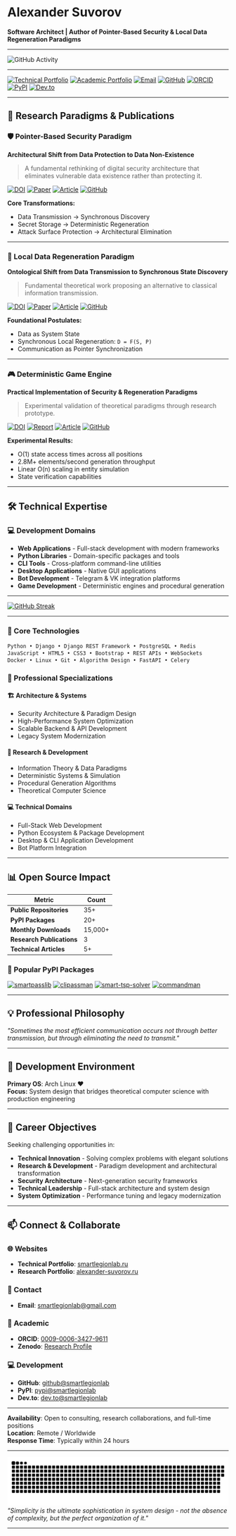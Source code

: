 # Alexander Suvorov

**Software Architect | Author of Pointer-Based Security & Local Data Regeneration Paradigms**

---

![GitHub Activity](https://github-readme-activity-graph.vercel.app/graph?username=smartlegionlab&theme=react-dark&hide_border=true&custom_title=My%20activity&area=true)

---

[![Technical Portfolio](https://img.shields.io/badge/🌐_Technical_Portfolio-smartlegionlab.ru-blue)](https://smartlegionlab.ru)
[![Academic Portfolio](https://img.shields.io/badge/🔬_Academic_Portfolio-alexander--suvorov.ru-green)](https://alexander-suvorov.ru)
[![Email](https://img.shields.io/badge/📧_Contact_Me-smartlegionlab@gmail.com-red)](mailto:smartlegionlab@gmail.com)
[![GitHub](https://img.shields.io/badge/💻_GitHub-@smartlegionlab-black)](https://github.com/smartlegionlab)
[![ORCID](https://img.shields.io/badge/📚_ORCID-0009--0006--3427--9611-brightgreen)](https://orcid.org/0009-0006-3427-9611)
[![PyPI](https://img.shields.io/badge/🐍_PyPI-@smartlegionlab-orange)](https://pypi.org/user/smartlegionlab/)
[![Dev.to](https://img.shields.io/badge/📖_Blog-dev.to/@smartlegionlab-black)](https://dev.to/smartlegionlab)

---

## 🔬 Research Paradigms & Publications

### 🛡️ Pointer-Based Security Paradigm
**Architectural Shift from Data Protection to Data Non-Existence**

> A fundamental rethinking of digital security architecture that eliminates vulnerable data existence rather than protecting it.

[![DOI](https://img.shields.io/badge/DOI-10.5281/zenodo.17204738-blue)](https://doi.org/10.5281/zenodo.17204738)
[![Paper](https://img.shields.io/badge/📄_Paper-Zenodo-success)](https://zenodo.org/records/17204738/files/suvorov-the-pointer-based-security-paradigm-v2.pdf?download=1)
[![Article](https://img.shields.io/badge/📖_Article-dev.to-green)](https://dev.to/smartlegionlab/the-pointer-based-security-paradigm-a-practical-shift-from-data-protection-to-data-non-existence-h82)
[![GitHub](https://img.shields.io/badge/💻_Code-Repository-lightgrey)](https://github.com/smartlegionlab/pointer-based-security-paradigm)

**Core Transformations:**
- Data Transmission → Synchronous Discovery
- Secret Storage → Deterministic Regeneration  
- Attack Surface Protection → Architectural Elimination

---

### 🔄 Local Data Regeneration Paradigm
**Ontological Shift from Data Transmission to Synchronous State Discovery**

> Fundamental theoretical work proposing an alternative to classical information transmission.

[![DOI](https://img.shields.io/badge/DOI-10.5281/zenodo.17264327-blue)](https://doi.org/10.5281/zenodo.17264327)
[![Paper](https://img.shields.io/badge/📄_Paper-Zenodo-success)](https://zenodo.org/records/17264327/files/suvorov-the-local-data-regeneration-paradigm.pdf?download=1)
[![Article](https://img.shields.io/badge/📖_Article-dev.to-green)](https://dev.to/smartlegionlab/the-local-data-regeneration-paradigm-ontological-shift-from-data-transmission-to-synchronous-state-21e)
[![GitHub](https://img.shields.io/badge/💻_Code-Repository-lightgrey)](https://github.com/smartlegionlab/local-data-regeneration-paradigm)

**Foundational Postulates:**
- Data as System State
- Synchronous Local Regeneration: `D = F(S, P)`
- Communication as Pointer Synchronization

---

### 🎮 Deterministic Game Engine
**Practical Implementation of Security & Regeneration Paradigms**

> Experimental validation of theoretical paradigms through research prototype.

[![DOI](https://img.shields.io/badge/DOI-10.5281/zenodo.17383447-blue)](https://doi.org/10.5281/zenodo.17383447)
[![Report](https://img.shields.io/badge/📊_Technical_Report-Zenodo-orange)](https://zenodo.org/records/17383447/files/suvorov-smart-deterministic-game-engine-report-en.pdf?download=1)
[![Article](https://img.shields.io/badge/📖_Article-dev.to-green)](https://dev.to/smartlegionlab/deterministic-game-engine-practical-validation-of-pointer-based-security-and-local-data-408l)
[![GitHub](https://img.shields.io/badge/💻_Code-Repository-lightgrey)](https://github.com/smartlegionlab/deterministic-game-engine-report)

**Experimental Results:**
- O(1) state access times across all positions
- 2.8M+ elements/second generation throughput
- Linear O(n) scaling in entity simulation
- State verification capabilities

---

## 🛠️ Technical Expertise

### 💻 Development Domains
- **Web Applications** - Full-stack development with modern frameworks
- **Python Libraries** - Domain-specific packages and tools  
- **CLI Tools** - Cross-platform command-line utilities
- **Desktop Applications** - Native GUI applications
- **Bot Development** - Telegram & VK integration platforms
- **Game Development** - Deterministic engines and procedural generation

---

[![GitHub Streak](https://streak-stats.demolab.com/?user=smartlegionlab&theme=dark&card_width=1000)](https://git.io/streak-stats)

---

### 🔧 Core Technologies
```
Python • Django • Django REST Framework • PostgreSQL • Redis
JavaScript • HTML5 • CSS3 • Bootstrap • REST APIs • WebSockets
Docker • Linux • Git • Algorithm Design • FastAPI • Celery
```

### 🎯 Professional Specializations

#### 🏗️ Architecture & Systems
- Security Architecture & Paradigm Design
- High-Performance System Optimization  
- Scalable Backend & API Development
- Legacy System Modernization

#### 🔬 Research & Development
- Information Theory & Data Paradigms
- Deterministic Systems & Simulation
- Procedural Generation Algorithms
- Theoretical Computer Science

#### 💻 Technical Domains
- Full-Stack Web Development
- Python Ecosystem & Package Development
- Desktop & CLI Application Development
- Bot Platform Integration

---

## 📊 Open Source Impact

| Metric | Count |
|--------|-------|
| **Public Repositories** | 35+ |
| **PyPI Packages** | 20+ |
| **Monthly Downloads** | 15,000+ |
| **Research Publications** | 3 |
| **Technical Articles** | 5+ |

### 🐍 Popular PyPI Packages
[![smartpasslib](https://img.shields.io/badge/smartpasslib-Password_Generator-blue)](https://pypi.org/project/smartpasslib/)
[![clipassman](https://img.shields.io/badge/clipassman-Password_Manager-green)](https://pypi.org/project/clipassman/)
[![smart-tsp-solver](https://img.shields.io/badge/smart--tsp--solver-Algorithm-orange)](https://pypi.org/project/smart-tsp-solver/)
[![commandman](https://img.shields.io/badge/commandman-CLI_Framework-purple)](https://pypi.org/project/commandman/)

---

## 💡 Professional Philosophy

*"Sometimes the most efficient communication occurs not through better transmission, but through eliminating the need to transmit."*

---

## 🐧 Development Environment

**Primary OS**: Arch Linux ❤️  
**Focus:** System design that bridges theoretical computer science with production engineering

---

## 🎯 Career Objectives

Seeking challenging opportunities in:

- **Technical Innovation** - Solving complex problems with elegant solutions
- **Research & Development** - Paradigm development and architectural transformation  
- **Security Architecture** - Next-generation security frameworks
- **Technical Leadership** - Full-stack architecture and system design
- **System Optimization** - Performance tuning and legacy modernization

---

## 📫 Connect & Collaborate

### 🌐 Websites
- **Technical Portfolio**: [smartlegionlab.ru](https://smartlegionlab.ru)
- **Research Portfolio**: [alexander-suvorov.ru](https://alexander-suvorov.ru)

### 📧 Contact
- **Email**: [smartlegionlab@gmail.com](mailto:smartlegionlab@gmail.com)

### 🔬 Academic
- **ORCID**: [0009-0006-3427-9611](https://orcid.org/0009-0006-3427-9611)
- **Zenodo**: [Research Profile](https://doi.org/10.5281/zenodo.17383447)

### 💻 Development
- **GitHub**: [github@smartlegionlab](https://github.com/smartlegionlab)
- **PyPI**: [pypi@smartlegionlab](https://pypi.org/user/smartlegionlab/)
- **Dev.to**: [dev.to@smartlegionlab](https://dev.to/smartlegionlab)

---

**Availability**: Open to consulting, research collaborations, and full-time positions  
**Location**: Remote / Worldwide  
**Response Time**: Typically within 24 hours

---

![GitHub Contribution Snake](https://github.com/smartlegionlab/smartlegionlab/raw/master/images/github-snake.svg)
*"Simplicity is the ultimate sophistication in system design - not the absence of complexity, but the perfect organization of it."*

---
